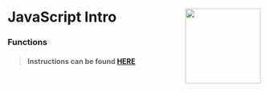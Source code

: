 # JavaScript Intro <img align="right" src="https://github.com/Learning-Fuze/prototypes_C8/blob/assets/assets/images/logos/LF_LOGO.png?raw=true" width="150">
### Functions

>#### Instructions can be found <a href="http://learning-fuze.github.io/prototypes_C8/#/JS-Functions" target="_blank">HERE</a>
